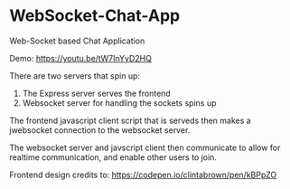 # WebSocket-Chat-App
Web-Socket based Chat Application

Demo: https://youtu.be/tW7InYyD2HQ

There are two servers that spin up:

1. The Express server serves the frontend
2. Websocket server for handling the sockets spins up

The frontend javascript client script that is serveds then makes a jwebsocket connection to the websocket server.

The websocket server and javscript client then communicate to allow for realtime communication, and enable other users to join.

Frontend design credits to: 
  https://codepen.io/clintabrown/pen/kBPpZO
